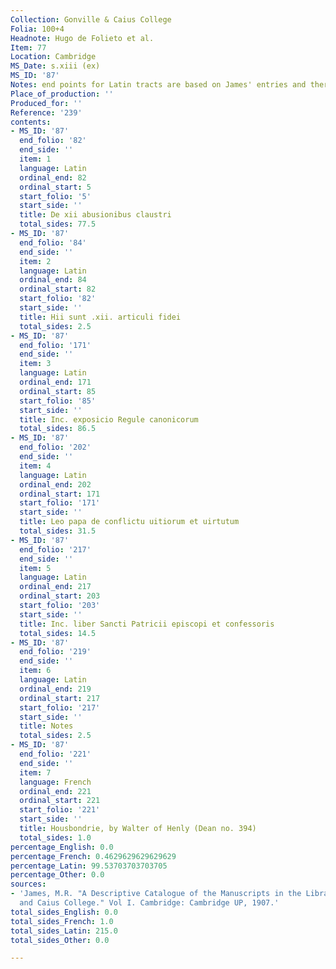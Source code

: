 ```yaml
---
Collection: Gonville & Caius College
Folia: 100+4
Headnote: Hugo de Folieto et al.
Item: 77
Location: Cambridge
MS_Date: s.xiii (ex)
MS_ID: '87'
Notes: end points for Latin tracts are based on James' entries and therefore approximate
Place_of_production: ''
Produced_for: ''
Reference: '239'
contents:
- MS_ID: '87'
  end_folio: '82'
  end_side: ''
  item: 1
  language: Latin
  ordinal_end: 82
  ordinal_start: 5
  start_folio: '5'
  start_side: ''
  title: De xii abusionibus claustri
  total_sides: 77.5
- MS_ID: '87'
  end_folio: '84'
  end_side: ''
  item: 2
  language: Latin
  ordinal_end: 84
  ordinal_start: 82
  start_folio: '82'
  start_side: ''
  title: Hii sunt .xii. articuli fidei
  total_sides: 2.5
- MS_ID: '87'
  end_folio: '171'
  end_side: ''
  item: 3
  language: Latin
  ordinal_end: 171
  ordinal_start: 85
  start_folio: '85'
  start_side: ''
  title: Inc. exposicio Regule canonicorum
  total_sides: 86.5
- MS_ID: '87'
  end_folio: '202'
  end_side: ''
  item: 4
  language: Latin
  ordinal_end: 202
  ordinal_start: 171
  start_folio: '171'
  start_side: ''
  title: Leo papa de conflictu uitiorum et uirtutum
  total_sides: 31.5
- MS_ID: '87'
  end_folio: '217'
  end_side: ''
  item: 5
  language: Latin
  ordinal_end: 217
  ordinal_start: 203
  start_folio: '203'
  start_side: ''
  title: Inc. liber Sancti Patricii episcopi et confessoris
  total_sides: 14.5
- MS_ID: '87'
  end_folio: '219'
  end_side: ''
  item: 6
  language: Latin
  ordinal_end: 219
  ordinal_start: 217
  start_folio: '217'
  start_side: ''
  title: Notes
  total_sides: 2.5
- MS_ID: '87'
  end_folio: '221'
  end_side: ''
  item: 7
  language: French
  ordinal_end: 221
  ordinal_start: 221
  start_folio: '221'
  start_side: ''
  title: Housbondrie, by Walter of Henly (Dean no. 394)
  total_sides: 1.0
percentage_English: 0.0
percentage_French: 0.4629629629629629
percentage_Latin: 99.53703703703705
percentage_Other: 0.0
sources:
- 'James, M.R. "A Descriptive Catalogue of the Manuscripts in the Library of Gonville
  and Caius College." Vol I. Cambridge: Cambridge UP, 1907.'
total_sides_English: 0.0
total_sides_French: 1.0
total_sides_Latin: 215.0
total_sides_Other: 0.0

---
```

